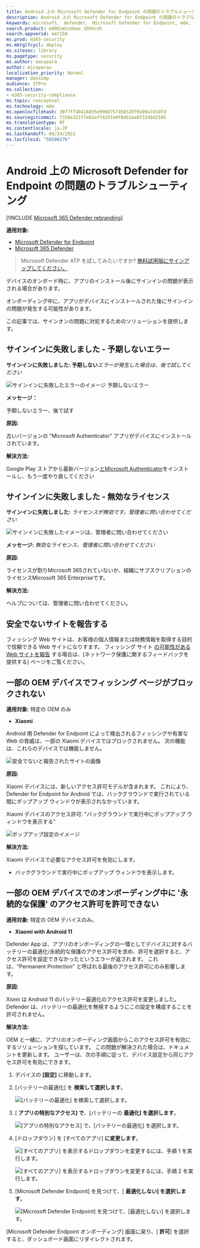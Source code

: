 ```yaml
---
title: Android 上の Microsoft Defender for Endpoint の問題のトラブルシューティング
description: Android 上の Microsoft Defender for Endpoint の問題のトラブルシューティング
keywords: microsoft、 defender、 Microsoft Defender for Endpoint, mde, android, cloud, connectivity, communication
search.product: eADQiWindows 10XVcnh
search.appverid: met150
ms.prod: m365-security
ms.mktglfcycl: deploy
ms.sitesec: library
ms.pagetype: security
ms.author: macapara
author: mjcaparas
localization_priority: Normal
manager: dansimp
audience: ITPro
ms.collection:
- m365-security-compliance
ms.topic: conceptual
ms.technology: mde
ms.openlocfilehash: 38f7ff40416835e9908757456520f0a90a745dfd
ms.sourcegitcommit: f358e321f7e81eff425fe0f0db1be0f3348d2585
ms.translationtype: MT
ms.contentlocale: ja-JP
ms.lasthandoff: 08/24/2021
ms.locfileid: "58508276"
---
```

# <a name="troubleshooting-issues-on-microsoft-defender-for-endpoint-on-android"></a>Android 上の Microsoft Defender for Endpoint の問題のトラブルシューティング

[!INCLUDE [Microsoft 365 Defender rebranding](../../includes/microsoft-defender.md)]

**適用対象:**
- [Microsoft Defender for Endpoint](https://go.microsoft.com/fwlink/p/?linkid=2154037)
- [Microsoft 365 Defender](https://go.microsoft.com/fwlink/?linkid=2118804)

> Microsoft Defender ATP を試してみたいですか? [無料試用版にサインアップしてください。](https://signup.microsoft.com/create-account/signup?products=7f379fee-c4f9-4278-b0a1-e4c8c2fcdf7e&ru=https://aka.ms/MDEp2OpenTrial?ocid=docs-wdatp-exposedapis-abovefoldlink)

デバイスのオンボード時に、アプリのインストール後にサインインの問題が表示される場合があります。

オンボーディング中に、アプリがデバイスにインストールされた後にサインインの問題が発生する可能性があります。

この記事では、サインオンの問題に対処するためのソリューションを提供します。

## <a name="sign-in-failed---unexpected-error"></a>サインインに失敗しました - 予期しないエラー

**サインインに失敗しました: 予期しない***エラーが発生した場合は、後で試してください*

![サインインに失敗したエラーのイメージ 予期しないエラー](images/f9c3bad127d636c1f150d79814f35d4c.png)

**メッセージ：**

予期しないエラー、後で試す

**原因:**

古いバージョンの "Microsoft Authenticator" アプリがデバイスにインストールされています。

**解決方法:**

Google Play ストアから最新バージョン[とMicrosoft Authenticator](https://play.google.com/store/apps/details?androidid=com.azure.authenticator)をインストールし、もう一度やり直してください

## <a name="sign-in-failed---invalid-license"></a>サインインに失敗しました - 無効なライセンス

**サインインに失敗しました:** *ライセンスが無効です。管理者に問い合わせてください*

![サインインに失敗したイメージは、管理者に問い合わせてください](images/920e433f440fa1d3d298e6a2a43d4811.png)

**メッセージ:** *無効なライセンス、管理者に問い合わせてください*

**原因:**

ライセンスが割りMicrosoft 365されていないか、組織にサブスクリプションのライセンスMicrosoft 365 Enterpriseです。

**解決方法:**

ヘルプについては、管理者に問い合わせてください。

## <a name="report-unsafe-site"></a>安全でないサイトを報告する

フィッシング Web サイトは、お客様の個人情報または財務情報を取得する目的で信頼できる Web サイトになりすます。 フィッシング サイト [の可能性がある Web サイトを報告](https://www.microsoft.com/wdsi/filesubmission/exploitguard/networkprotection) する場合は、[ネットワーク保護に関するフィードバックを提供する] ページをご覧ください。

## <a name="phishing-pages-arent-blocked-on-some-oem-devices"></a>一部の OEM デバイスでフィッシング ページがブロックされない

**適用対象:** 特定の OEM のみ

- **Xiaomi**

Android 用 Defender for Endpoint によって検出されるフィッシングや有害な Web の脅威は、一部の Xiaomi デバイスではブロックされません。 次の機能は、これらのデバイスでは機能しません。

![安全でないと報告されたサイトの画像](images/0c04975c74746a5cdb085e1d9386e713.png)

**原因:**

Xiaomi デバイスには、新しいアクセス許可モデルが含まれます。 これにより、Defender for Endpoint for Android では、バックグラウンドで実行されている間にポップアップ ウィンドウが表示されなかっています。

Xiaomi デバイスのアクセス許可: "バックグラウンドで実行中にポップアップ ウィンドウを表示する"

![ポップアップ設定のイメージ](images/6e48e7b29daf50afddcc6c8c7d59fd64.png)

**解決方法:**

Xiaomi デバイスで必要なアクセス許可を有効にします。

- バックグラウンドで実行中にポップアップ ウィンドウを表示します。

## <a name="unable-to-allow-permission-for-permanent-protection-during-onboarding-on-some-oem-devices"></a>一部の OEM デバイスでのオンボーディング中に '永続的な保護' のアクセス許可を許可できない

**適用対象:** 特定の OEM デバイスのみ。

- **Xiaomi with Android 11**

Defender App は、アプリのオンボーディングの一環としてデバイスに対するバッテリーの最適化/永続的な保護のアクセス許可を求め、許可を選択すると、アクセス許可を設定できなかったというエラーが返されます。 これは、"Permanent Protection" と呼ばれる最後のアクセス許可にのみ影響します。 

**原因:**

Xiomi は Android 11 のバッテリー最適化のアクセス許可を変更しました。 Defender は、バッテリーの最適化を無視するようにこの設定を構成することを許可されません。

**解決方法:**

OEM と一緒に、アプリのオンボーディング画面からこのアクセス許可を有効にするソリューションを探しています。 この問題が解決された場合は、ドキュメントを更新します。
ユーザーは、次の手順に従って、デバイス設定から同じアクセス許可を有効にできます。 

1. デバイスの **[設定]** に移動します。

2. [バッテリーの最適化] を **検索して選択します**。

   ![[バッテリーの最適化] を検索して選択します。](images/search-battery-optimisation.png)

3. [ **アプリの特別なアクセス] で**、[バッテリーの **最適化] を選択します**。

   ![[アプリの特別なアクセス] で、[バッテリーの最適化] を選択します。](images/special-app-access.png)

4. [ドロップダウン] を [すべてのアプリ] **に変更します**。

   ![[すべてのアプリ] を表示するドロップダウンを変更するには、手順 1 を実行します。](images/show-all-apps-2.png)

   ![[すべてのアプリ] を表示するドロップダウンを変更するには、手順 2 を実行します。](images/show-all-apps-1.png)

5. [Microsoft Defender Endpoint] を見つけて、[ **最適化しない] を選択します**。

   ![[Microsoft Defender Endpoint] を見つけて、[最適化しない] を選択します。](images/select-dont-optimise.png)

[Microsoft Defender Endpoint オンボーディング] 画面に戻り、[ **許可**] を選択すると、ダッシュボード画面にリダイレクトされます。

